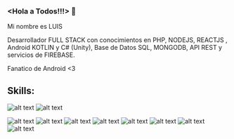 ### <Hola a Todos!!!> 👋

Mi nombre es LUIS 


Desarrollador FULL STACK con conocimientos en PHP, NODEJS, REACTJS , Android KOTLIN y C# (Unity), Base de Datos SQL, MONGODB, API REST y servicios de FIREBASE. 

Fanatico de Android <3

## Skills:

![alt text](https://img.shields.io/badge/Kotlin-0095D5?&style=for-the-badge&logo=kotlin&logoColor=white) ![alt text](https://img.shields.io/badge/Android-3DDC84?style=for-the-badge&logo=android&logoColor=white)

![alt text](https://img.shields.io/badge/PHP-777BB4?style=for-the-badge&logo=php&logoColor=white) ![alt text](https://img.shields.io/badge/Laravel-FF2D20?style=for-the-badge&logo=laravel&logoColor=white) ![alt text](https://img.shields.io/badge/MySQL-00000F?style=for-the-badge&logo=mysql&logoColor=white)
![alt text](https://img.shields.io/badge/JavaScript-F7DF1E?style=for-the-badge&logo=javascript&logoColor=black) ![alt text](https://img.shields.io/badge/React-20232A?style=for-the-badge&logo=react&logoColor=61DAFB) ![alt text](https://img.shields.io/badge/Node.js-43853D?style=for-the-badge&logo=node.js&logoColor=white)
![alt text](https://img.shields.io/badge/Unity-100000?style=for-the-badge&logo=unity&logoColor=white) ![alt text](https://img.shields.io/badge/.NET-5C2D91?style=for-the-badge&logo=.net&logoColor=white)

